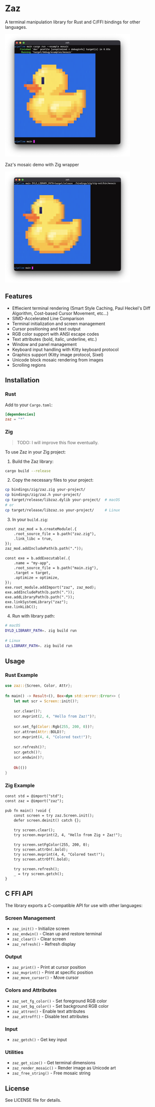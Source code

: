 # Zaz

A terminal manipulation library for Rust and C/FFI bindings for other languages.

<img src="examples/resources/demo.png" alt="Zaz's mosaic demo" width="412">

Zaz's mosaic demo with Zig wrapper

<img src="examples/resources/demo-bindings-zig.png" alt="Zaz's mosaic demo with Zig wrapper" width="412">

## Features

- Effiecient terminal rendering (Smart Style Caching, Paul Heckel's Diff Algorithm, Cost-based Cursor Movement, etc...)
- SIMD-Accelerated Line Comparison
- Terminal initialization and screen management
- Cursor positioning and text output
- RGB color support with ANSI escape codes
- Text attributes (bold, italic, underline, etc.)
- Window and panel management
- Keyboard input handling with Kitty keyboard protocol
- Graphics support (Kitty image protocol, Sixel)
- Unicode block mosaic rendering from images
- Scrolling regions

## Installation

### Rust

Add to your `Cargo.toml`:

```toml
[dependencies]
zaz = "*"
```

### Zig

> TODO: I will improve this flow eventually.

To use Zaz in your Zig project:

1. Build the Zaz library:
```bash
cargo build --release
```

2. Copy the necessary files to your project:
```bash
cp bindings/zig/zaz.zig your-project/
cp bindings/zig/zaz.h your-project/
cp target/release/libzaz.dylib your-project/  # macOS
# or
cp target/release/libzaz.so your-project/     # Linux
```

3. In your `build.zig`:
```zig
const zaz_mod = b.createModule(.{
    .root_source_file = b.path("zaz.zig"),
    .link_libc = true,
});
zaz_mod.addIncludePath(b.path("."));

const exe = b.addExecutable(.{
    .name = "my-app",
    .root_source_file = b.path("main.zig"),
    .target = target,
    .optimize = optimize,
});
exe.root_module.addImport("zaz", zaz_mod);
exe.addIncludePath(b.path("."));
exe.addLibraryPath(b.path("."));
exe.linkSystemLibrary("zaz");
exe.linkLibC();
```

4. Run with library path:
```bash
# macOS
DYLD_LIBRARY_PATH=. zig build run

# Linux
LD_LIBRARY_PATH=. zig build run
```

## Usage

### Rust Example

```rust
use zaz::{Screen, Color, Attr};

fn main() -> Result<(), Box<dyn std::error::Error>> {
    let mut scr = Screen::init()?;

    scr.clear()?;
    scr.mvprint(2, 4, "Hello from Zaz!")?;

    scr.set_fg(Color::Rgb(255, 200, 0))?;
    scr.attron(Attr::BOLD)?;
    scr.mvprint(4, 4, "Colored text!")?;

    scr.refresh()?;
    scr.getch()?;
    scr.endwin()?;

    Ok(())
}
```

### Zig Example

```zig
const std = @import("std");
const zaz = @import("zaz");

pub fn main() !void {
    const screen = try zaz.Screen.init();
    defer screen.deinit() catch {};

    try screen.clear();
    try screen.mvprint(2, 4, "Hello from Zig + Zaz!");

    try screen.setFgColor(255, 200, 0);
    try screen.attrOn(.bold);
    try screen.mvprint(4, 4, "Colored text!");
    try screen.attrOff(.bold);

    try screen.refresh();
    _ = try screen.getch();
}
```

## C FFI API

The library exports a C-compatible API for use with other languages:

### Screen Management
- `zaz_init()` - Initialize screen
- `zaz_endwin()` - Clean up and restore terminal
- `zaz_clear()` - Clear screen
- `zaz_refresh()` - Refresh display

### Output
- `zaz_print()` - Print at cursor position
- `zaz_mvprint()` - Print at specific position
- `zaz_move_cursor()` - Move cursor

### Colors and Attributes
- `zaz_set_fg_color()` - Set foreground RGB color
- `zaz_set_bg_color()` - Set background RGB color
- `zaz_attron()` - Enable text attributes
- `zaz_attroff()` - Disable text attributes

### Input
- `zaz_getch()` - Get key input

### Utilities
- `zaz_get_size()` - Get terminal dimensions
- `zaz_render_mosaic()` - Render image as Unicode art
- `zaz_free_string()` - Free mosaic string

## License

See LICENSE file for details.
